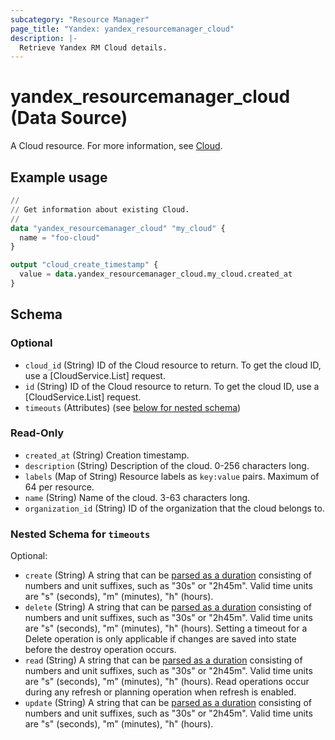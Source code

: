```yaml
---
subcategory: "Resource Manager"
page_title: "Yandex: yandex_resourcemanager_cloud"
description: |-
  Retrieve Yandex RM Cloud details.
---
```


# yandex_resourcemanager_cloud (Data Source)

A Cloud resource. For more information, see [Cloud](/docs/resource-manager/concepts/resources-hierarchy#cloud).

## Example usage

```terraform
//
// Get information about existing Cloud.
//
data "yandex_resourcemanager_cloud" "my_cloud" {
  name = "foo-cloud"
}

output "cloud_create_timestamp" {
  value = data.yandex_resourcemanager_cloud.my_cloud.created_at
}
```

<!-- schema generated by tfplugindocs -->
## Schema

### Optional

- `cloud_id` (String) ID of the Cloud resource to return.
 To get the cloud ID, use a [CloudService.List] request.
- `id` (String) ID of the Cloud resource to return.
 To get the cloud ID, use a [CloudService.List] request.
- `timeouts` (Attributes) (see [below for nested schema](#nestedatt--timeouts))

### Read-Only

- `created_at` (String) Creation timestamp.
- `description` (String) Description of the cloud. 0-256 characters long.
- `labels` (Map of String) Resource labels as `` key:value `` pairs. Maximum of 64 per resource.
- `name` (String) Name of the cloud. 3-63 characters long.
- `organization_id` (String) ID of the organization that the cloud belongs to.

<a id="nestedatt--timeouts"></a>
### Nested Schema for `timeouts`

Optional:

- `create` (String) A string that can be [parsed as a duration](https://pkg.go.dev/time#ParseDuration) consisting of numbers and unit suffixes, such as "30s" or "2h45m". Valid time units are "s" (seconds), "m" (minutes), "h" (hours).
- `delete` (String) A string that can be [parsed as a duration](https://pkg.go.dev/time#ParseDuration) consisting of numbers and unit suffixes, such as "30s" or "2h45m". Valid time units are "s" (seconds), "m" (minutes), "h" (hours). Setting a timeout for a Delete operation is only applicable if changes are saved into state before the destroy operation occurs.
- `read` (String) A string that can be [parsed as a duration](https://pkg.go.dev/time#ParseDuration) consisting of numbers and unit suffixes, such as "30s" or "2h45m". Valid time units are "s" (seconds), "m" (minutes), "h" (hours). Read operations occur during any refresh or planning operation when refresh is enabled.
- `update` (String) A string that can be [parsed as a duration](https://pkg.go.dev/time#ParseDuration) consisting of numbers and unit suffixes, such as "30s" or "2h45m". Valid time units are "s" (seconds), "m" (minutes), "h" (hours).
